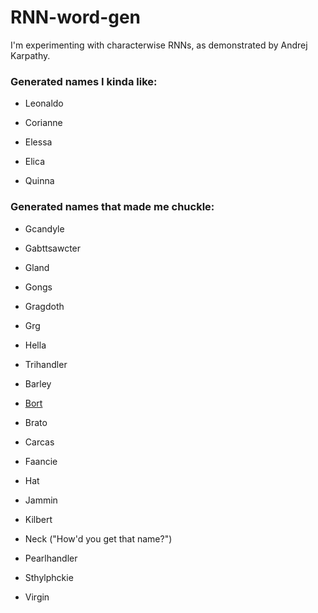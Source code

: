 # RNN-word-gen

I'm experimenting with characterwise RNNs, as demonstrated by Andrej Karpathy.

### Generated names I kinda like:
    
- Leonaldo

- Corianne

- Elessa

- Elica

- Quinna

### Generated names that made me chuckle:

- Gcandyle

- Gabttsawcter

- Gland

- Gongs

- Gragdoth

- Grg

- Hella

- Trihandler

- Barley

- [Bort](https://www.youtube.com/watch?v=Au1He0_eCkw)

- Brato

- Carcas

- Faancie

- Hat

- Jammin

- Kilbert

- Neck ("How'd you get that name?")

- Pearlhandler

- Sthylphckie

- Virgin
